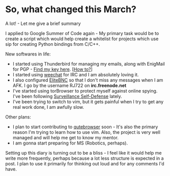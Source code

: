 # So, what changed this March?

A lot! - Let me give a brief summary

I applied to Google Summer of Code again - My primary task would be to create a
script which would help create a whitelist for projects which use sip for
creating Python bindings from C/C++.


New softwares in life:
- I started using Thunderbird for managing my emails, along with EnigMail for
PGP - [Find my key here](https://rj722.tech/public.txt). [[How to?](https://ssd.eff.org/en/module/how-use-pgp-mac-os-x)]
- I started using [weechat](https://weechat.org/) for IRC and I am absolutely
loving it.
- I also configured [EliteBNC](https://www.elitebnc.org/) so that I don't miss
any messages when I am AFK. I go by the username RJ722 on **irc.freenode.net**
- I've started using torBrowser to protect myself against online spying. I've
been following [Surveillance Self-Defense](https://ssd.eff.org) lately.
- I've been trying to switch to vim, but it gets painful when I try to get any
real work done, I am awfully slow.


Other plans:

- I plan to start contributing to [qutebrowser](https://www.qutebrowser.org)
soon - It's also the primary reason I'm trying to learn how to use vim. Also,
the project is very well managed and will help me get to know my mentor.
- I am gonna start preparing for MS (Robotics, perhaps).

Setting up this diary is turning out to be a bliss - I feel like it would help
me write more frequently, perhaps because a lot less structure is expected in a
post. I plan to use it primarily for thinking out loud and for any comments I'd
have.

